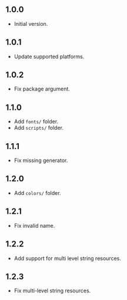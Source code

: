 ## 1.0.0

- Initial version.

## 1.0.1

- Update supported platforms.

## 1.0.2

- Fix package argument.

## 1.1.0

- Add `fonts/` folder.
- Add `scripts/` folder.

## 1.1.1

- Fix missing generator.

## 1.2.0

- Add `colors/` folder.

## 1.2.1

- Fix invalid name.

## 1.2.2

- Add support for multi level string resources.

## 1.2.3

- Fix multi-level string resources.